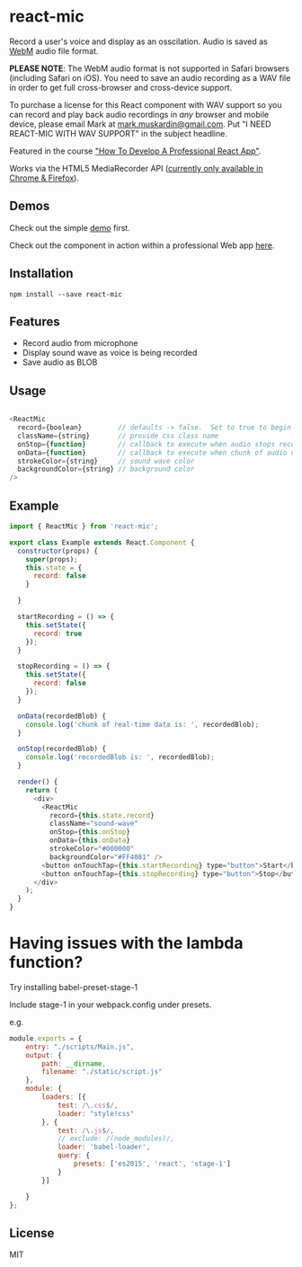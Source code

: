 # react-mic

Record a user's voice and display as an osscilation.  Audio is saved as [WebM](https://en.wikipedia.org/wiki/WebM) audio file format.

**PLEASE NOTE**: The WebM audio format is not supported in Safari browsers (including Safari on iOS).  You need to save an audio recording as a WAV file  in order to get full cross-browser and cross-device support.

To purchase a license for this React component with WAV support so you can record and play back audio recordings in *any* browser and mobile device, please email Mark at mark.muskardin@gmail.com. Put "I NEED REACT-MIC WITH WAV SUPPORT" in the subject headline.

Featured in the course ["How To Develop A Professional React App"](http://www.professionalreactapp.com).

Works via the HTML5 MediaRecorder API ([currently only available in Chrome & Firefox](https://caniuse.com/#search=MediaRecorder)).

## Demos

Check out the simple [demo](https://hackingbeauty.github.io/react-mic/) first.

Check out the component in action within a professional Web app [here](https://www.voicerecordpro.com/#/record).

## Installation

`npm install --save react-mic`

## Features

- Record audio from microphone
- Display sound wave as voice is being recorded
- Save audio as BLOB

## Usage

```js

<ReactMic
  record={boolean}         // defaults -> false.  Set to true to begin recording
  className={string}       // provide css class name
  onStop={function}        // callback to execute when audio stops recording
  onData={function}        // callback to execute when chunk of audio data is available
  strokeColor={string}     // sound wave color
  backgroundColor={string} // background color
/>

```

## Example

```js
import { ReactMic } from 'react-mic';

export class Example extends React.Component {
  constructor(props) {
    super(props);
    this.state = {
      record: false
    }

  }

  startRecording = () => {
    this.setState({
      record: true
    });
  }

  stopRecording = () => {
    this.setState({
      record: false
    });
  }

  onData(recordedBlob) {
    console.log('chunk of real-time data is: ', recordedBlob);
  }

  onStop(recordedBlob) {
    console.log('recordedBlob is: ', recordedBlob);
  }

  render() {
    return (
      <div>
        <ReactMic
          record={this.state.record}
          className="sound-wave"
          onStop={this.onStop}
          onData={this.onData}
          strokeColor="#000000"
          backgroundColor="#FF4081" />
        <button onTouchTap={this.startRecording} type="button">Start</button>
        <button onTouchTap={this.stopRecording} type="button">Stop</button>
      </div>
    );
  }
}
```
# Having issues with the lambda function?
Try installing babel-preset-stage-1

Include stage-1 in your webpack.config under presets.

e.g.

```js
module.exports = {
    entry: "./scripts/Main.js",
    output: {
        path: __dirname,
        filename: "./static/script.js"
    },
    module: {
        loaders: [{
            test: /\.css$/,
            loader: "style!css"
        }, {
            test: /\.js$/,
            // exclude: /(node_modules)/,
            loader: 'babel-loader',
            query: {
                presets: ['es2015', 'react', 'stage-1']
            }
        }]

    }
};
```

## License

MIT
